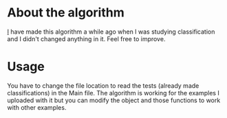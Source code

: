# About the algorithm

[I](https://github.com/Darkkgreen) have made this algorithm a while ago when I was studying classification and I didn't changed anything in it. Feel free to improve.

# Usage

You have to change the file location to read the tests (already made classifications) in the Main file. The algorithm is working for the examples I uploaded with it but you can modify the object and those functions to work with other examples.
